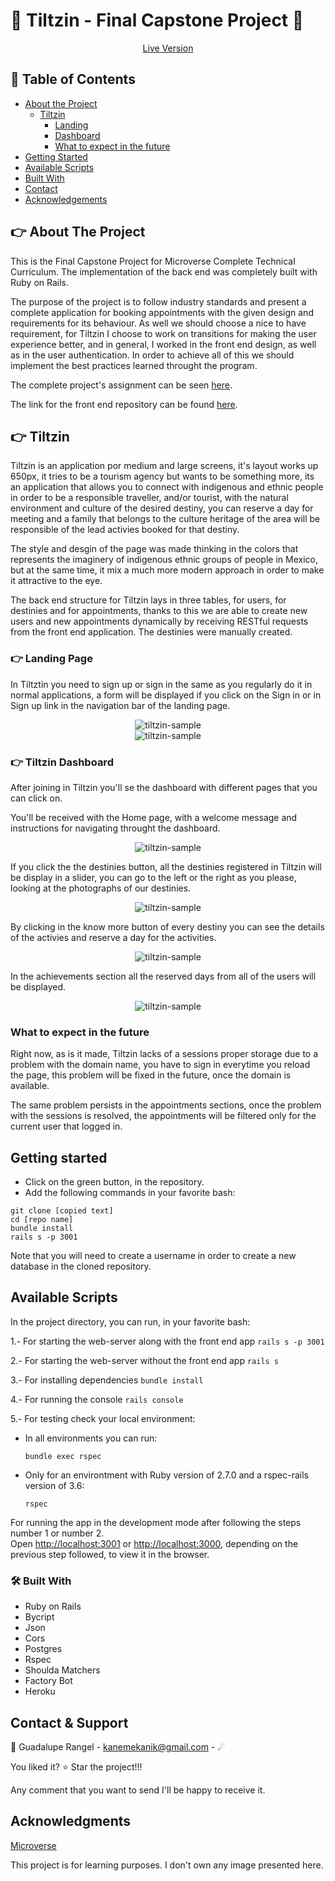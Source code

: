 # :hibiscus: Tiltzin - Final Capstone Project :hibiscus:

[<p align="center">Live Version</p>](https://tiltzin.herokuapp.com/)

## 📝 Table of Contents

* [About the Project](#-about-the-project)
  * [Tiltzin](#-tiltzin)
    * [Landing](#landing)
    * [Dashboard](#dashboard)
    * [What to expect in the future](#what-to-expect-in-the-future)
* [Getting Started](#getting-started)
* [Available Scripts](#available-scripts)
* [Built With](#built-with)
* [Contact](#contact)
* [Acknowledgements](#acknowledgements)

<!-- ABOUT THE PROJECT -->
## 👉 About The Project

This is the Final Capstone Project for Microverse Complete Technical Curriculum. The implementation of the back end was completely built with Ruby on Rails.

The purpose of the project is to follow industry standards and present a complete application for booking appointments with the given design and requirements for its behaviour. As well we should choose a nice to have requirement, for Tiltzin I choose to work on transitions for making the user experience better, and in general, I worked in the front end design, as well as in the user authentication.
In order to achieve all of this we should implement the best practices learned throught the program.

The complete project's assignment can be seen [here](https://www.notion.so/Final-Capstone-Project-Book-an-Appointment-41ded2ee99ff4fe4becf91acb332ca26).

The link for the front end repository can be found [here](https://github.com/Luzaks/tiltzin-front-end).

## 👉 Tiltzin

Tiltzin is an application por medium and large screens, it's layout works up 650px, it tries to be a tourism agency but wants to be something more, its an application that allows you to connect with indigenous and ethnic people in order to be a responsible traveller, and/or tourist, with the natural environment and culture of the desired destiny, you can reserve a day for meeting and a family that belongs to the culture heritage of the area will be responsible of the lead activies booked for that destiny.

The style and desgin of the page was made thinking in the colors that represents the imaginery of indigenous ethnic groups of people in Mexico, but at the same time, it mix a much more modern approach in order to make it attractive to the eye.

The back end structure for Tiltzin lays in three tables, for users, for destinies and for appointments, thanks to this we are able to create new users and new appointments dynamically by receiving RESTful requests from the front end application. The destinies were manually created.


### 👉 Landing Page

In Tiltztin you need to sign up or sign in the same as you regularly do it in normal applications, a form will be displayed if you click on the Sign in or in Sign up link in the navigation bar of the landing page.

    
<div align="center"><img src="./assets/tiltzin_loggin.png" alt="tiltzin-sample"></div>

<div align="center"><img src="./assets/tiltzin_singup.png" alt="tiltzin-sample"></div>


### 👉 Tiltzin Dashboard

After joining in Tiltzin you'll se the dashboard with different pages that you can click on.

You'll be received with the Home page, with a welcome message and instructions for navigating throught the dashboard.


<div align="center"><img src="./assets/tiltzin_home.png" alt="tiltzin-sample"></div>


If you click the the destinies button, all the destinies registered in Tiltzin will be display in a slider, you can go to the left or the right as you please, looking at the photographs of our destinies.


<div align="center"><img src="./assets/tiltzin_destinies.png" alt="tiltzin-sample"></div>


By clicking in the know more button of every destiny you can see the details of the activies and reserve a day for the activities.


<div align="center"><img src="./assets/tiltzin_details.png" alt="tiltzin-sample"></div>


In the achievements section all the reserved days from all of the users will be displayed.


<div align="center"><img src="./assets/tiltzin_appointment.png" alt="tiltzin-sample"></div>


### What to expect in the future

Right now, as is it made, Tiltzin lacks of a sessions proper storage due to a problem with the domain name, you have to sign in everytime you reload the page, this problem will be fixed in the future, once the domain is available.

The same problem persists in the appointments sections, once the problem with the sessions is resolved, the appointments will be filtered only for the current user that logged in.

## Getting started

*   Click on the green button, in the repository. 
*   Add the following commands in your favorite bash:
```
git clone [copied text]
cd [repo name]
bundle install
rails s -p 3001
```

Note that you will need to create a username in order to create a new database in the cloned repository.

## Available Scripts

In the project directory, you can run, in your favorite bash:

1.- For starting the web-server along with the front end app `rails s -p 3001`

2.- For starting the web-server without the front end app `rails s`

3.- For installing dependencies `bundle install`

4.- For running the console `rails console`

5.- For testing check your local environment: 

-   In all environments you can run:

     `bundle exec rspec`
     
-   Only for an environtment with Ruby version of 2.7.0 and a rspec-rails version of 3.6:
     
     `rspec`
      

For running the app in the development mode after following the steps number 1 or number 2.<br />
Open [http://localhost:3001](http://localhost:3001) or [http://localhost:3000](http://localhost:3000), depending on the previous step followed, to view it in the browser.


### 🛠 Built With

*   Ruby on Rails
*   Bycript 
*   Json
*   Cors
*   Postgres
*   Rspec
*   Shoulda Matchers
*   Factory Bot 
*   Heroku


<!-- CONTACT & SUPPORT -->
## Contact & Support

🙍 Guadalupe Rangel - kanemekanik@gmail.com - ☄

You liked it? ⭐️ Star the project!!!

Any comment that you want to send I'll be happy to receive it.

## Acknowledgments

[Microverse](https://www.microverse.org/)

This project is for learning purposes. I don't own any image presented here.